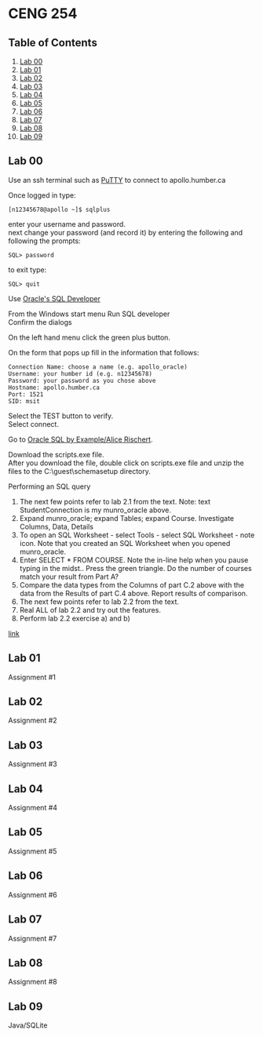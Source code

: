 # CENG 254

## Table of Contents
1. [Lab 00](#lab-00)
2. [Lab 01](#lab-01)
3. [Lab 02](#lab-02)
4. [Lab 03](#lab-03)
5. [Lab 04](#lab-04)
6. [Lab 05](#lab-05)
7. [Lab 06](#lab-06)
8. [Lab 07](#lab-07)
9. [Lab 08](#lab-08)
10. [Lab 09](#lab-09)

## Lab 00
Use an ssh terminal such as <a href="https://www.chiark.greenend.org.uk/~sgtatham/putty/latest.html">PuTTY</a> to connect to apollo.humber.ca

Once logged in type:
```
[n12345678@apollo ~]$ sqlplus
```
enter your username and password.   
next change your password (and record it) by entering the following and following the prompts:
```
SQL> password
```
to exit type:
```
SQL> quit 
```

Use <a href="http://www.oracle.com/technetwork/developer-tools/sql-developer/downloads/index.html">Oracle's SQL Developer</a>   

From the Windows start menu Run SQL developer  
Confirm the dialogs   

On the left hand menu click the green plus button.  

On the form that pops up fill in the information that follows:
```
Connection Name: choose a name (e.g. apollo_oracle)
Username: your humber id (e.g. n12345678)
Password: your password as you chose above
Hostname: apollo.humber.ca
Port: 1521
SID: msit
```
Select the TEST button to verify.   
Select connect.

Go to <a href="http://www.oraclesqlbyexample.com/download-the-sample-database.html">Oracle SQL by Example/Alice Rischert</a>.

Download the scripts.exe​ file.   
After you download the file, double click on scripts.exe file and unzip the files to the C:\guest\schemasetup directory.   

   Performing an SQL query
1. The next few points refer to lab 2.1 from the text.
   Note: text StudentConnection is my munro_oracle above.
2. Expand munro_oracle; expand Tables; expand Course.
   Investigate Columns, Data, Details
3. To open an SQL Worksheet - select Tools - select SQL Worksheet - note icon.
   Note that you created an SQL Worksheet when you opened munro_oracle.
4. Enter SELECT * FROM COURSE. Note the in-line help when you pause typing in the midst..
   Press the green triangle.
   Do the number of courses match your result from Part A?
5. Compare the data types from the Columns of part C.2 above with the data from the Results of part C.4 above. Report results of comparison.
6. The next few points refer to lab 2.2 from the text.
7. Real ALL of lab 2.2 and try out the features.
8. Perform lab 2.2 exercise a) and b)
   
   
[link](hyperlink)
## Lab 01
Assignment #1
## Lab 02
Assignment #2
## Lab 03
Assignment #3
## Lab 04
Assignment #4
## Lab 05
Assignment #5
## Lab 06
Assignment #6
## Lab 07
Assignment #7
## Lab 08
Assignment #8
## Lab 09
Java/SQLite
